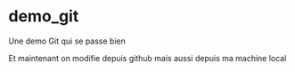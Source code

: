 # demo_git
Une demo Git qui se passe bien

Et maintenant on modifie depuis github
mais aussi depuis ma machine local
